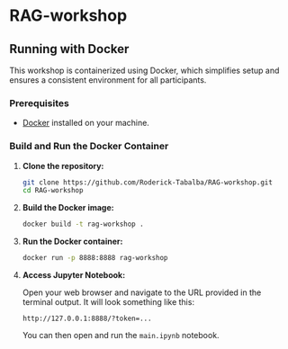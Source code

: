 # RAG-workshop

## Running with Docker

This workshop is containerized using Docker, which simplifies setup and ensures a consistent environment for all participants.

### Prerequisites

- [Docker](https://docs.docker.com/get-docker/) installed on your machine.

### Build and Run the Docker Container

1.  **Clone the repository:**

    ```bash
    git clone https://github.com/Roderick-Tabalba/RAG-workshop.git
    cd RAG-workshop
    ```

2.  **Build the Docker image:**

    ```bash
    docker build -t rag-workshop .
    ```

3.  **Run the Docker container:**

    ```bash
    docker run -p 8888:8888 rag-workshop
    ```

4.  **Access Jupyter Notebook:**

    Open your web browser and navigate to the URL provided in the terminal output. It will look something like this:

    ```
    http://127.0.0.1:8888/?token=...
    ```

    You can then open and run the `main.ipynb` notebook.